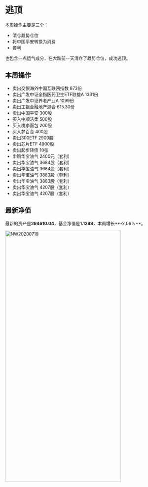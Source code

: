 # 逃顶

本周操作主要是三个：
- 清仓趋势仓位
- 将中国平安转换为消费
- 套利

也包含一点运气成分，在大跌前一天清仓了趋势仓位，成功逃顶。

## 本周操作
- 卖出交银海外中国互联网指数 873份
- 卖出广发中证全指医药卫生ETF联接A 1331份
- 卖出广发中证养老产业A 1099份
- 卖出工银金融地产混合 615.30份
- 卖出中国平安 300股
- 买入中顺洁柔 500股
- 买入桃李面包 200股
- 买入梦百合 400股
- 卖出300ETF 2900股
- 卖出芯片ETF 4900股
- 卖出起步转债 10张
- 申购华宝油气 2400元（套利）
- 卖出华宝油气 3684股（套利）
- 卖出华宝油气 3684股（套利）
- 卖出华宝油气 3883股（套利）
- 卖出华宝油气 3883股（套利）
- 卖出华宝油气 4207股（套利）
- 卖出华宝油气 4207股（套利）

## 最新净值

最新的资产是**294610.04**，基金净值是**1.1298**，本周增长**-2.06%**。

 <img src="./_images/investment/NW20200719.PNG" width="375" height="812" alt="NW20200719" align="center"/>